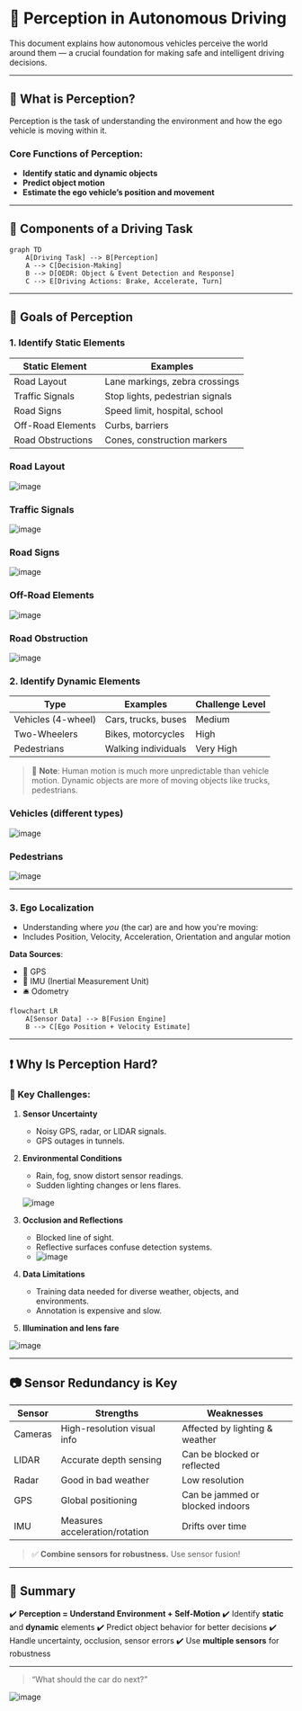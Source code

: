 # 📍 Perception in Autonomous Driving

This document explains how autonomous vehicles perceive the world around them — a crucial foundation for making safe and intelligent driving decisions.

---

## 🧠 What is Perception?

Perception is the task of understanding the environment and how the ego vehicle is moving within it.

### Core Functions of Perception:

* **Identify static and dynamic objects**
* **Predict object motion**
* **Estimate the ego vehicle’s position and movement**

---

## 📆 Components of a Driving Task

```mermaid
graph TD
    A[Driving Task] --> B[Perception]
    A --> C[Decision-Making]
    B --> D[OEDR: Object & Event Detection and Response]
    C --> E[Driving Actions: Brake, Accelerate, Turn]
```

---

## 🌟 Goals of Perception

### 1. **Identify Static Elements**

| Static Element    | Examples                        |
| ----------------- | ------------------------------- |
| Road Layout       | Lane markings, zebra crossings  |
| Traffic Signals   | Stop lights, pedestrian signals |
| Road Signs        | Speed limit, hospital, school   |
| Off-Road Elements | Curbs, barriers                 |
| Road Obstructions | Cones, construction markers     |


### Road Layout

![image](https://github.com/user-attachments/assets/03645e3e-6e21-4a06-97be-6a5dc1744c6f)

### Traffic Signals

![image](https://github.com/user-attachments/assets/208292f6-53b1-4d69-981b-5329ffade6d7)

### Road Signs

![image](https://github.com/user-attachments/assets/9d3329a8-cd94-41d2-88f1-d47e60ecdc41)


### Off-Road Elements

![image](https://github.com/user-attachments/assets/11372364-0e01-47c5-8c5b-c4b59ba022fb)

### Road Obstruction

![image](https://github.com/user-attachments/assets/824c84c4-714b-4772-abe1-d6b5adc87bfe)



### 2. **Identify Dynamic Elements**

| Type               | Examples            | Challenge Level |
| ------------------ | ------------------- | --------------- |
| Vehicles (4-wheel) | Cars, trucks, buses | Medium          |
| Two-Wheelers       | Bikes, motorcycles  | High            |
| Pedestrians        | Walking individuals | Very High       |

> 🧠 **Note**: Human motion is much more unpredictable than vehicle motion. Dynamic objects are more of moving objects like trucks, pedestrians.

### Vehicles (different types)

![image](https://github.com/user-attachments/assets/026754d2-51ce-489e-9220-4bd0135a8f0f)

### Pedestrians 

![image](https://github.com/user-attachments/assets/ce3fda23-4c74-4a6e-ab72-37533c04008e)


---

### 3. **Ego Localization**

 - Understanding where *you* (the car) are and how you're moving:
 - Includes Position, Velocity, Acceleration, Orientation and angular motion

**Data Sources**:

* 📍 GPS
* 🧱 IMU (Inertial Measurement Unit)
* 🛎️ Odometry

```mermaid
flowchart LR
    A[Sensor Data] --> B[Fusion Engine]
    B --> C[Ego Position + Velocity Estimate]
```

---

## ❗ Why Is Perception Hard?

### 🧩 Key Challenges:

1. **Sensor Uncertainty**

   * Noisy GPS, radar, or LIDAR signals.
   * GPS outages in tunnels.

2. **Environmental Conditions**

   * Rain, fog, snow distort sensor readings.
   * Sudden lighting changes or lens flares.
  
   ![image](https://github.com/user-attachments/assets/97a53d0d-5efb-4ebe-bb46-574fafe464d5)


3. **Occlusion and Reflections**

   * Blocked line of sight.
   * Reflective surfaces confuse detection systems.
   *  ![image](https://github.com/user-attachments/assets/0c230464-9b2d-4e38-9c6d-f83e48c8b63d)

4. **Data Limitations**

   * Training data needed for diverse weather, objects, and environments.
   * Annotation is expensive and slow.
  
5. **Illumination and lens fare**
   
  ![image](https://github.com/user-attachments/assets/b5c113a7-fa06-4503-b649-2106540b86a0)

---

## 📷 Sensor Redundancy is Key


| Sensor  | Strengths                      | Weaknesses                       |
| ------- | ------------------------------ | -------------------------------- |
| Cameras | High-resolution visual info    | Affected by lighting & weather   |
| LIDAR   | Accurate depth sensing         | Can be blocked or reflected      |
| Radar   | Good in bad weather            | Low resolution                   |
| GPS     | Global positioning             | Can be jammed or blocked indoors |
| IMU     | Measures acceleration/rotation | Drifts over time                 |

> ✅ **Combine sensors for robustness.** Use sensor fusion!

---

## 🧱 Summary

✔️ **Perception = Understand Environment + Self-Motion**
✔️ Identify **static** and **dynamic** elements
✔️ Predict object behavior for better decisions
✔️ Handle uncertainty, occlusion, sensor errors
✔️ Use **multiple sensors** for robustness

---


> “What should the car do next?”


![image](https://github.com/user-attachments/assets/f490965f-62a0-4bfc-b9f9-b5ef58d270b3)
